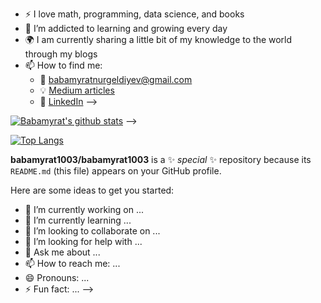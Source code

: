 
- :zap: I love math, programming, data science, and books
- 🌱 I’m addicted to learning and growing every day
- :earth_africa: I am currently sharing a little bit of my knowledge to the world through my blogs
- 📫 How to find me: 
  - :email: babamyratnurgeldiyev@gmail.com 
  - :bulb: [Medium articles](https://medium.com/@babamyratnurgeldiyev_96773)
  - :office: [LinkedIn](https://www.linkedin.com/in/babamyrat-nurgeldiyew-2808b91ab/) -->

 [![Babamyrat's github stats](https://github-readme-stats.vercel.app/api?username=babamyrat1003&count_private=true&show_icons=true&theme=radical&hide_rank=false)](https://github.com/babamyrat1003/github-readme-stats) -->

 [![Top Langs](https://github-readme-stats.vercel.app/api/top-langs/?username=babamyrat1003)](https://github.com/babamyrat1003/github-readme-stats) 

**babamyrat1003/babamyrat1003** is a ✨ _special_ ✨ repository because its `README.md` (this file) appears on your GitHub profile.

Here are some ideas to get you started:

- 🔭 I’m currently working on ...
- 🌱 I’m currently learning ...
- 👯 I’m looking to collaborate on ...
- 🤔 I’m looking for help with ...
- 💬 Ask me about ...
- 📫 How to reach me: ...
- 😄 Pronouns: ...
- ⚡ Fun fact: ...
-->
